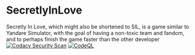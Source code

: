 # SecretlyInLove
Secretly In Love, which might also be shortened to SIL, is a game similar to Yandare Simulator, with the goal of having a non-toxic team and fandom, and to perhaps finish the game faster than the other developer 
[![Codacy Security Scan](https://github.com/airpioa/SecretlyInLove/actions/workflows/codacy.yml/badge.svg)](https://github.com/airpioa/SecretlyInLove/actions/workflows/codacy.yml) [![CodeQL](https://github.com/airpioa/SecretlyInLove/actions/workflows/github-code-scanning/codeql/badge.svg)](https://github.com/airpioa/SecretlyInLove/actions/workflows/github-code-scanning/codeql)
